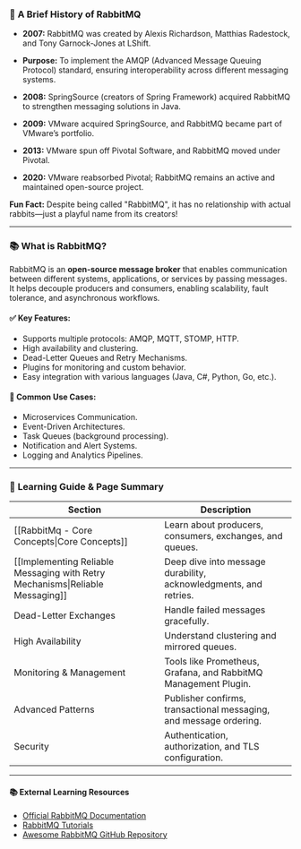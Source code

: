 ### 📖 **A Brief History of RabbitMQ**

- **2007:** RabbitMQ was created by Alexis Richardson, Matthias Radestock, and Tony Garnock-Jones at LShift.
    
- **Purpose:** To implement the AMQP (Advanced Message Queuing Protocol) standard, ensuring interoperability across different messaging systems.
    
- **2008:** SpringSource (creators of Spring Framework) acquired RabbitMQ to strengthen messaging solutions in Java.
    
- **2009:** VMware acquired SpringSource, and RabbitMQ became part of VMware’s portfolio.
    
- **2013:** VMware spun off Pivotal Software, and RabbitMQ moved under Pivotal.
    
- **2020:** VMware reabsorbed Pivotal; RabbitMQ remains an active and maintained open-source project.
    

**Fun Fact:** Despite being called "RabbitMQ", it has no relationship with actual rabbits—just a playful name from its creators!

---
### 📚 **What is RabbitMQ?**

RabbitMQ is an **open-source message broker** that enables communication between different systems, applications, or services by passing messages. It helps decouple producers and consumers, enabling scalability, fault tolerance, and asynchronous workflows.

#### ✅ **Key Features:**

- Supports multiple protocols: AMQP, MQTT, STOMP, HTTP.
- High availability and clustering.
- Dead-Letter Queues and Retry Mechanisms.
- Plugins for monitoring and custom behavior.
- Easy integration with various languages (Java, C#, Python, Go, etc.).

#### 🎯 **Common Use Cases:**

- Microservices Communication.
- Event-Driven Architectures.
- Task Queues (background processing).
- Notification and Alert Systems.
- Logging and Analytics Pipelines.

---
### 📑 **Learning Guide & Page Summary**

| Section                                                                       | Description                                                        |
| ----------------------------------------------------------------------------- | ------------------------------------------------------------------ |
| [[RabbitMq - Core Concepts\|Core Concepts]]                                   | Learn about producers, consumers, exchanges, and queues.           |
| [[Implementing Reliable Messaging with Retry Mechanisms\|Reliable Messaging]] | Deep dive into message durability, acknowledgments, and retries.   |
| Dead-Letter Exchanges                                                         | Handle failed messages gracefully.                                 |
| High Availability                                                             | Understand clustering and mirrored queues.                         |
| Monitoring & Management                                                       | Tools like Prometheus, Grafana, and RabbitMQ Management Plugin.    |
| Advanced Patterns                                                             | Publisher confirms, transactional messaging, and message ordering. |
| Security                                                                      | Authentication, authorization, and TLS configuration.              |

---
#### 📚 **External Learning Resources**

- [Official RabbitMQ Documentation](https://www.rabbitmq.com/documentation.html)
- [RabbitMQ Tutorials](https://www.rabbitmq.com/getstarted.html)
- [Awesome RabbitMQ GitHub Repository](https://github.com/debovema/awesome-rabbitmq)
